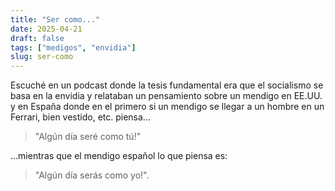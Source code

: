 ```yaml
---
title: "Ser como..."
date: 2025-04-21
draft: false
tags: ["medigos", "envidia"]
slug: ser-como
---
```

Escuché en un podcast donde la tesis fundamental era que el socialismo se basa en la envidia y relataban un pensamiento sobre un mendigo en EE.UU. y en España donde en el primero si un mendigo se llegar a un hombre en un Ferrari, bien vestido, etc. piensa...

> "Algún día seré como tú!"

...mientras que el mendigo español lo que piensa es:

> "Algún día serás como yo!".
